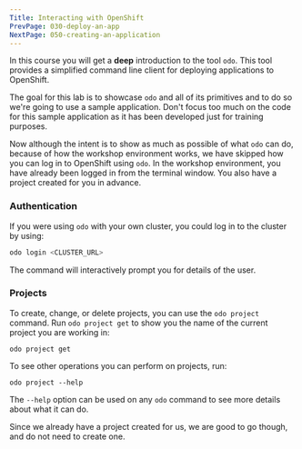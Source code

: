 ```yaml
---
Title: Interacting with OpenShift
PrevPage: 030-deploy-an-app
NextPage: 050-creating-an-application
---
```


In this course you will get a __deep__ introduction to the tool ``odo``. This tool provides a simplified command line client for deploying applications to OpenShift.

The goal for this lab is to showcase `odo` and all of its primitives and to do so we're going to use a sample application. Don't focus too much on the code for this sample application as it has been developed just for training purposes.

Now although the intent is to show as much as possible of what `odo` can do, because of how the workshop environment works, we have skipped how you can log in to OpenShift using `odo`. In the workshop environment, you have already been logged in from the terminal window. You also have a project created for you in advance.

### Authentication

If you were using `odo` with your own cluster, you could log in to the cluster by using:

```bash
odo login <CLUSTER_URL>
```

The command will interactively prompt you for details of the user.

### Projects

To create, change, or delete projects, you can use the `odo project` command. Run `odo project get` to show you the name of the current project you are working in:

```execute
odo project get
```

To see other operations you can perform on projects, run:

```execute
odo project --help
```

The `--help` option can be used on any `odo` command to see more details about what it can do.

Since we already have a project created for us, we are good to go though, and do not need to create one.
